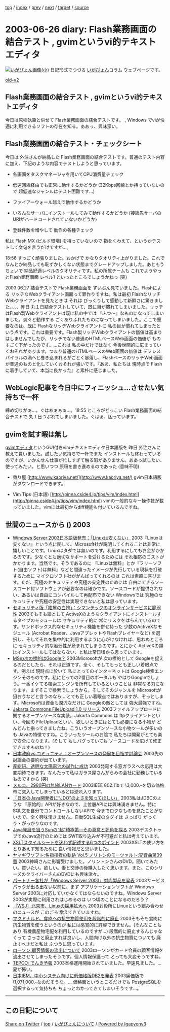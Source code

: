 [top](../index.html) 
 / [index](index.html) 
 / [prev](ig030625.html) 
 / [next](ig030627.html) 
 / [target](https://igapyon.github.io/diary/2003/ig030626.html) 
 / [source](https://github.com/igapyon/diary/blob/master/2003/ig030626.src.md) 

2003-06-26 diary: Flash業務画面の結合テスト , gvimというvi的テキストエディタ
=====================================================================================================
[![いがぴょん画像(小)](https://igapyon.github.io/diary/images/iga200306s.jpg "いがぴょん")](https://igapyon.github.io/diary/memo/memoigapyon.html) 日記形式でつづる [いがぴょん](https://igapyon.github.io/diary/memo/memoigapyon.html)コラム ウェブページです。

[old-v2](ig030626-orig.html)

## Flash業務画面の結合テスト , gvimというvi的テキストエディタ

今日は原稿執筆と併せて Flash業務画面の結合テストです。 , Windows でviが快適に利用できるソフトの存在を知る。ああっ、興味深い。


## Flash業務画面の結合テスト・チェックシート

今日は 外注さんが納品した Flash業務画面の結合テストです。普通のテスト内容に加え、下記のような内容でテストしようと思っています。

* 各画面をタスクマネージャを用いてCPU消費量チェック
  
* 低速回線経由でも正常に動作するかどうか
  (32Kbps回線とか持っていないので 超低速なジャンルはテスト困難です…)
  
* ファイアーウォール越えで動作するかどうか
  
* いろんなサーバにインストールしてみて動作するかどうか
  (接続先サーバのURIがハードコードされていないかどうか)
  
* 登録件数を増やして 動作の各種チェック

私は Flash MX (ビルド環境) を持っていないので 指をくわえて、というかテストして文句を言うだけですが…。

18:56 すっごく頑張りました。おかげで かなりクオリティ上がりました。これで なんとか納品しても恥ずかしくない状態までグレードアップしました。あともうちょいで 納品好適レベルのクオリティです。私の所属チームも これでようやっとFlash業務画面 レベル1 といったところでしょうかねっ
(笑)

2003.06.27 結合テストで Flash業務画面を ずいぶん見ていました。Flashによる リッチなWebクライアント画面って罪作りですね。私は最初 FlashなリッチWebクライアントを見たときは それは びっくりして感動して新鮮さに驚きました。、、、昨日 丸１日結合テストしていて、既に目が慣れてしまいました。リッチはFlash製Webクライアントは既に私の中では 『ふつ～』なものになってしまいました。淡々と動作する ごくありふれたものになってしまいました。ここで重要なのは、既に
FlashなリッチWebクライアントに 私の目が慣れてしまったという点です。これは重要です。Flash製リッチWebクライアントの価値は高まりはしませんでしたが、リッチでない普通のHTMLベースWeb画面の価値が ものすごく下がったのです。…これは 私の中だけではなく 今後世間的に広まっていくおそれがあります。つまり普通のHTMLベースのWeb画面の価値は デフレスパイラルの渦へと巻き込まれるがごとく暴落し、FlashベースのリッチWeb画面が普通のものと化していくおそれが強いです。『ああ、私たちは 現時点で Flashに着手していて、本当に良かった』と素朴に感じました。

## WebLogic記事を今日中にフィニッシュ…させたい気持ちで一杯

締め切りがぁ…。ぐはあぁぁぁ…。18:55 ところがどっこい Flash業務画面の結合テストで 丸１日つぶれてしまいました。ぐはぁ、困っています。

## gvimを試す暇は無し

[gvimエディタ](http://www.kaoriya.net/)というGUI付きvimテキストエディタ日本語版を 昨日 外注さんに教えて貰いました。試したい気持ちで一杯でまた インストールも終わっているのですが、いかんせん仕事が忙しすぎて触る暇がありません。ああっ試したい、使ってみたい。と思いつつ 原稿を書き進めるのであった (意味不明)

* 香り屋
  [http://www.kaoriya.net/](http://www.kaoriya.net/)
  gvim日本語版がダウンロードできます。
  
* Vim Tips (日本語)
  [http://pinna.cside4.jp/tips/vim/index.html](http://pinna.cside4.jp/tips/vim/index.html)
  vimの一般的なキー操作技が載っていました。vimには最初からdiff機能も付いているんですね。

## 世間のニュースから () 2003

* [Windows Server 2003日本語版発売：「Linuxは安くない」](http://japan.cnet.com/news/ent/story/0,2000047623,20057281,00.htm)  2003『Linuxは安くない』という点に関して、Microsoft社が説明してくれることは非常に嬉しいことです。Linuxはタダでは無いのです。利用するにしてもお金がかかるのです。少なくとも適切なサポートを受けるためには それ相応のコストがかかります。当然です。そうであるのに 『Linuxは無料』とか『フリーソフト(自由ソフト)は無料』などと間違ったイメージが先行している現状を打破するために マイクロソフト社ががんばってくれるのは これは素直に喜びます。ただ、究極のセキュリティや究極の安定性のためには 自由にできるソースコード付ソフトウェアが必要なのは確かです。ソースコードが提供されない、あるいは自由にコンパイルして再配布できない Windowsでは 究極のセキュリティや究極の安定性は実現できないと私は思っています。
* [セキュリティ版「紺屋の白袴」：シマンテックのオンラインサービスに脆弱性](http://japan.cnet.com/news/ent/story/0,2000047623,20057321,00.htm)  2003そもそも論として ActiveXのようなクライアントにインストールするタイプのモジュールは セキュリティ的に 常にリスクをはらんでいるのです。サンドボックス的なセキュリティ機能を併せ持った 少数のActiveXなモジュール (Acrobat Reader、JavaアプレットやFlashプレイヤーなど) を選択し、そしてそれを集中的に利用するように心がけなければ、思わぬところに セキュリティ的な脆弱性が産まれてしまうのです。とにかく ActiveXの類はインストールしてはならない、と私は常日頃から思っています。
* [MSの次の標的はGoogle？](http://www.zdnet.co.jp/news/0306/26/nebt_11.html)  2003Microsoftが 次の標的として Googleを捉えるのだとしたら、それは正道です。全く、そしてもっとも正しい着眼点です。例えば 現時点に於いて 私にとってのインターネットは Google検索エンジンそのものです。私にとっての2番目のポータルも やはりGoogleでしょう。一番イケてる検索エンジンを所有しているということは 非常なる力になります。まずそこで検索でしょうから。そしてそのジャンルを Microsoftが狙おうなどと言うのなら… とても正しい着眼点ではありますが、ぞっとします。Microsoftは資金も潤沢なだけに Googleの敵としては 強大最強ですね。
* [Jakarta Commons FileUpload 1.0 リリース](http://jakarta.apache.org/commons/fileupload/)  2003ファイルアップロードに関するオープンソースな実装。Jakarta Commons は ftpクライアントといい、今回の FileUploadといい、欲しいときにはとても必要になる小物が どんどんと揃ってきましたね。こういうオープンソースな小物ツールが多いのも Javaの特徴ですね。こういったツールのお陰で 私たちは開発がとても楽で安全になります。(そして もしバグっていても ソースコードを広げて修正できますものね！)
* [日本政府vs.コミュニティ：オープンソースの発展を目指す討論会](http://japan.cnet.com/news/ent/story/0,2000047623,20057861,00.htm)  2003先の討論会の要約が出ています。
* [産総研、透明な太陽電池の試作に成功](http://www.zdnet.co.jp/news/0306/25/njbt_09.html)  2003発電する窓ガラスへの応用は大変期待できます。なんたって私はガラス屋さんがらみの会社に勤務しているものですから (笑)
* [メルコ、2980円の無線LANカード](http://www.zdnet.co.jp/news/0306/25/njbt_12.html)  2003IEEE 802.11bで \3,000.-を切る価格帯に突入してしまっているとは恐れ入ります。
* [「日本のJava開発者に“JDO”のよさを知ってほしい」](http://itpro.nikkeibp.co.jp/free/NC/NEWS/20030620/2/)  2003私はJDBCのような 『原始的』APIが好きなので、上位層APIには興味湧きません。特にSQL文を自分でコントロールしないAPIで 今までロクなものを見たことがないので、全く興味湧きません。自動SQL生成のタグイは さっぱり がっくり・がっかりなのです。
* [Java発展を狙うSunの“超”積極策--その真意と死角を探る](http://itpro.nikkeibp.co.jp/free/ITPro/OPINION/20030619/2/)  2003デスクトップでのJava流行のためには SWT取り込みが不可避だと私は考えています。
* [XSLTスタイルシートを迷わず記述する6つのポイント](http://www.atmarkit.co.jp/fxml/tecs/002writexslt/02.html)  2003XSLTの使い方を とりあえず知るために 良い情報だと思いました。
* [ヤマギワソフト:名指揮者の軌跡 Vol.5 ノリトンのモーツァルト:交響曲第39番](http://store.yahoo.co.jp/yamagiwa-soft/ff-179pibc1079.html)  2003神崎さんに影響受けました。ノリントンさんのDVD。聞いてみたい。買いたい。欲しい。妻と交渉の後購入したく思います。また、このシリーズのクライバーさんのDVDにも興味津々。
* [パートナー各社が「Windows Server 2003」対応製品を発表](http://www.zdnet.co.jp/enterprise/0306/25/epn30.html)  2003サービスパックが出る出ない以前に、まず アプリケーションソフトが Windows Server 2003に対応していかなくてはならないのですね。Windows Server 2003が実際に利用されはじめるのは いつ頃のことになるのだろう？
* [［WSJ］北京市、Linuxの採用拡大へ](http://www.zdnet.co.jp/news/0306/25/xedj_beijing.html)  2003お役所にLinuxという組み合わせのニュースが このごろ 増えてきていますね。
* [マクドナルド、食肉への抗生物質使用を段階的に廃止](http://www.hotwired.co.jp/news/news/20030624305.html)  2003そもそも食肉に抗生物質を使うというのが 私には感覚的に許容できません。(そんなこともあり 有機農産物宅配を利用しているのですが…) 段階的に廃止するんじゃなくって さっさと廃止すれば良いし、人間向け以外の抗生物質についても 廃止すべきだと私は ふつうに思っています。
* [ローソン:顧客情報の流出について](http://www.lawson.co.jp/b_lawson/newsrelease/newsview/news_cprev.htm?serial=622)  2003ローソンがカード会員の顧客情報を流出させてしまったそうです。個人情報保護って とっても大変そうですね。
* [TEPCO: でんき予報](http://www.tepco.co.jp/setsuden/corp-com/forecast/index-j.html)  2003本格運用開始されていました。早速見ました。… 夏が怖い。
* [日本IBM、中小システム向けに低価格版DB2を発表](http://linux.ascii24.com/linux/news/today/2003/06/25/644536-000.html)  2003廉価版で \1,071,000.-なのだそうな。… 価格面というところだけでも PostgreSQLを選択するって気持ちも ちょっとわかってきてしまいそうです…。


----------------------------------------------------------------------------------------------------

## この日記について

[Share on Twitter](https://twitter.com/intent/tweet?hashtags=igapyon%2Cdiary%2C%E3%81%84%E3%81%8C%E3%81%B4%E3%82%87%E3%82%93&text=Flash%E6%A5%AD%E5%8B%99%E7%94%BB%E9%9D%A2%E3%81%AE%E7%B5%90%E5%90%88%E3%83%86%E3%82%B9%E3%83%88+%2C+gvim%E3%81%A8%E3%81%84%E3%81%86vi%E7%9A%84%E3%83%86%E3%82%AD%E3%82%B9%E3%83%88%E3%82%A8%E3%83%87%E3%82%A3%E3%82%BF&url=https%3A%2F%2Figapyon.github.io%2Fdiary%2F2003%2Fig030626.html) / [top](../index.html) / [いがぴょんについて](https://igapyon.github.io/diary/memo/memoigapyon.html) / [Powered by Igapyonv3](https://github.com/igapyon/igapyonv3)
